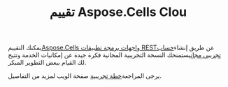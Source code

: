 ﻿---
title: تقييم Aspose.Cells Clou
second_title: Aspose.Cells Cloud Documen
type: docs
url: /ar/evaluate-aspose-cells/
description: Aspose.Cells تدعم السحابة Excel لإنشاء الكائنات الداخلية وتحويلها ودمجها وتقسيمها وحمايتها وما إلى ذلك
weight: 60
kwords: Excel، Office السحابة، REST API، جدول بيانات، PDF، CSV، Json، Markdown، تقييم Aspose.Cells السحابة
---
 يمكنك التقييم[Aspose.Cells واجهات برمجة تطبيقات REST](http://apireference.aspose.cloud/cells/)عن طريق إنشاء[حساب تجريبي مجاني](https://dashboard.aspose.cloud)ستمنحك النسخة التجريبية المجانية فكرة جيدة عن إمكانيات الخدمة وتتيح لك القيام ببعض التطوير المبكر.

 يرجى المراجعة[خطة تجريبية](https://purchase.aspose.cloud/trial) صفحة الويب لمزيد من التفاصيل.


